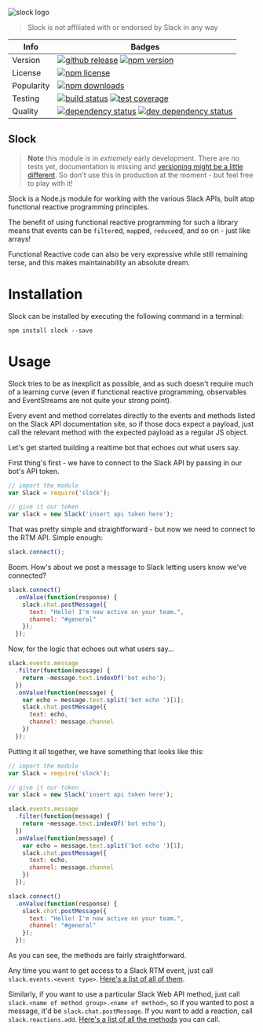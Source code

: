 
![slock logo](http://imgh.us/slock-logo_1.svg)
> Slock is not affiliated with or endorsed by Slack in any way

Info | Badges
-----|-------
Version | [![github release](https://img.shields.io/github/release/declandewet/slock.svg?style=flat-square)](https://github.com/declandewet/slock/releases/latest) [![npm version](https://img.shields.io/npm/v/slock.svg?style=flat-square)](http://npmjs.org/package/slock)
License | [![npm license](https://img.shields.io/npm/l/slock.svg?style=flat-square)](https://github.com/declandewet/slock/blob/master/license.md)
Popularity | [![npm downloads](https://img.shields.io/npm/dm/slock.svg?style=flat-square)](http://npm-stat.com/charts.html?package=slock)
Testing | [![build status](https://img.shields.io/travis/declandewet/slock.svg?style=flat-square)](https://travis-ci.org/declandewet/slock) [![test coverage](https://img.shields.io/coveralls/declandewet/slock.svg?style=flat-square)](https://coveralls.io/github/declandewet/slock)
Quality | [![dependency status](https://img.shields.io/david/declandewet/slock.svg?style=flat-square)](https://david-dm.org/declandewet/slock) [![dev dependency status](https://img.shields.io/david/dev/declandewet/slock.svg?style=flat-square)](https://david-dm.org/declandewet/slock#info=devDependencies)


Slock
---------

> **Note** this module is in _extremely_ early development. There are no
> tests yet, documentation is missing and
> [versioning might be a little different](http://markup.im/#q4_cRZ1Q).
> So don't use this in production at the moment - but feel free to play with it!

Slock is a Node.js module for working with the various Slack APIs, built atop
functional reactive programming principles.

The benefit of using functional reactive programming for such
a library means that events can be `filter`ed, `map`ped, `reduce`ed,
and so on - just like arrays!

Functional Reactive code can also be very expressive while still remaining
terse, and this makes maintainability an absolute dream.

Installation
============

Slock can be installed by executing the following command in a terminal:

```
npm install slock --save
```

Usage
==========

Slock tries to be as inexplicit as possible, and as such doesn't require
much of a learning curve (even if functional reactive programming, observables
and EventStreams are not quite your strong point).

Every event and method correlates directly to the events and methods listed
on the Slack API documentation site, so if those docs expect a payload,
just call the relevant method with the expected payload as a regular JS object.

Let's get started building a realtime bot that echoes out what users say.

First thing's first - we have to connect to the Slack API by passing in
our bot's API token.

```js
// import the module
var Slack = require('slock');

// give it our token
var slack = new Slack('insert api token here');
```

That was pretty simple and straightforward - but now we need to connect to
the RTM API. Simple enough:

```js
slack.connect();
```

Boom. How's about we post a message to Slack letting users know we've connected?

```js
slack.connect()
  .onValue(function(response) {
    slack.chat.postMessage({
      text: "Hello! I'm now active on your team.",
      channel: "#general"
    });
  });
```

Now, for the logic that echoes out what users say...

```js
slack.events.message
  .filter(function(message) {
    return ~message.text.indexOf('bot echo');
  })
  .onValue(function(message) {
    var echo = message.text.split('bot echo ')[1];
    slack.chat.postMessage({
      text: echo,
      channel: message.channel
    })
  });
```

Putting it all together, we have something that looks like this:

```js
// import the module
var Slack = require('slock');

// give it our token
var slack = new Slack('insert api token here');

slack.events.message
  .filter(function(message) {
    return ~message.text.indexOf('bot echo');
  })
  .onValue(function(message) {
    var echo = message.text.split('bot echo ')[1];
    slack.chat.postMessage({
      text: echo,
      channel: message.channel
    })
  });

slack.connect()
  .onValue(function(response) {
    slack.chat.postMessage({
      text: "Hello! I'm now active on your team.",
      channel: "#general"
    });
  });
```

As you can see, the methods are fairly straightforward.

Any time you want to get access to a Slack RTM event, just
call `slack.events.<event type>`.
[Here's a list of all of them](https://api.slack.com/rtm).

Similarly, if you want to use a particular Slack Web API method, just
call `slack.<name of method group>.<name of method>`, so if you
wanted to post a message, it'd be `slack.chat.postMessage`. If you
want to add a reaction, call `slack.reactions.add`.
[Here's a list of all the methods](https://api.slack.com/methods) you can call.
